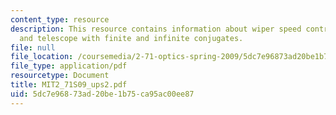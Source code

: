 ```yaml
---
content_type: resource
description: This resource contains information about wiper speed control design,
  and telescope with finite and infinite conjugates.
file: null
file_location: /coursemedia/2-71-optics-spring-2009/5dc7e96873ad20be1b75ca95ac00ee87_MIT2_71S09_ups2.pdf
file_type: application/pdf
resourcetype: Document
title: MIT2_71S09_ups2.pdf
uid: 5dc7e968-73ad-20be-1b75-ca95ac00ee87
---
```

